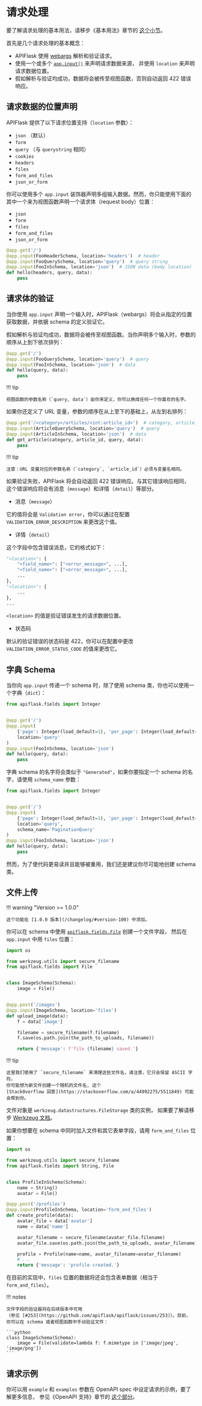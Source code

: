 # 请求处理

要了解请求处理的基本用法，请移步《基本用法》章节的 [这个小节](/usage/#use-appinput-to-validate-and-deserialize-request-data)。

首先是几个请求处理的基本概念：

- APIFlask 使用 [webargs](https://github.com/marshmallow-code/webargs) 解析和验证请求。
- 使用一个或多个 [`app.input()`](/api/app/#apiflask.scaffold.APIScaffold.input) 来声明请求数据来源，
  并使用 `location` 来声明请求数据位置。
- 假如解析与验证均成功，数据将会被传至视图函数，否则自动返回 422 错误响应。


## 请求数据的位置声明

APIFlask 提供了以下请求位置支持（`location` 参数）：

- `json` （默认）
- `form`
- `query` （与 `querystring` 相同）
- `cookies`
- `headers`
- `files`
- `form_and_files`
- `json_or_form`

你可以使用多个 `app.input` 装饰器声明多组输入数据。然而，你只能使用下面的其中一个来为视图函数声明一个请求体（request body）位置：

- `json`
- `form`
- `files`
- `form_and_files`
- `json_or_form`

```python
@app.get('/')
@app.input(FooHeaderSchema, location='headers')  # header
@app.input(FooQuerySchema, location='query')  # query string
@app.input(FooInSchema, location='json')  # JSON data (body location)
def hello(headers, query, data):
    pass
```


## 请求体的验证

当你使用 `app.input` 声明一个输入时，APIFlask（webargs）将会从指定的位置获取数据，并依据 schema 的定义验证它。

假如解析与验证均成功，数据将会被传至视图函数。当你声明多个输入时，参数的顺序从上到下依次排列：

```python
@app.get('/')
@app.input(FooQuerySchema, location='query')  # query
@app.input(FooInSchema, location='json')  # data
def hello(query, data):
    pass
```

!!! tip

    视图函数的参数名称（`query, data`）由你来定义，你可以换成任何一个你喜欢的名字。

如果你还定义了 URL 变量，参数的顺序在从上至下的基础上，从左到右排列：

```python
@app.get('/<category>/articles/<int:article_id>')  # category, article_id
@app.input(ArticleQuerySchema, location='query')  # query
@app.input(ArticleInSchema, location='json')  # data
def get_article(category, article_id, query, data):
    pass
```

!!! tip

    注意：URL 变量对应的参数名称（`category`, `article_id`）必须与变量名相同。

如果验证失败，APIFlask 将会自动返回 422 错误响应。与其它错误响应相同，
这个错误响应将会有消息（`message`）和详情（`detail`）等部分。

- 消息（`message`）

它的值将会是 `Validation error`，你可以通过在配置 `VALIDATION_ERROR_DESCRIPTION` 来更改这个值。

- 详情（`detail`）

这个字段中包含错误消息，它的格式如下：

```python
"<location>": {
    "<field_name>": ["<error_message>", ...],
    "<field_name>": ["<error_message>", ...],
    ...
},
"<location>": {
    ...
},
...
```

`<location>` 的值是验证错误发生的请求数据位置。

- 状态码

默认的验证错误的状态码是 422，你可以在配置中更改 `VALIDATION_ERROR_STATUS_CODE` 的值来更改它。


## 字典 Schema

当你向 `app.input` 传递一个 schema 时，除了使用 schema 类，你也可以使用一个字典（`dict`）：

```python
from apiflask.fields import Integer


@app.get('/')
@app.input(
    {'page': Integer(load_default=1), 'per_page': Integer(load_default=10)},
    location='query'
)
@app.input(FooInSchema, location='json')
def hello(query, data):
    pass
```

字典 schema 的名字将会类似于 `"Generated"`，如果你要指定一个 schema 的名字，请使用 `schema_name` 参数：

```python hl_lines="7"
from apiflask.fields import Integer


@app.get('/')
@app.input(
    {'page': Integer(load_default=1), 'per_page': Integer(load_default=10)},
    location='query',
    schema_name='PaginationQuery'
)
@app.input(FooInSchema, location='json')
def hello(query, data):
    pass
```

然而，为了使代码更易读并且能够被重用，我们还是建议你尽可能地创建 schema 类。


## 文件上传

!!! warning "Version >= 1.0.0"

    这个功能在 [1.0.0 版本](/changelog/#version-100) 中添加。

你可以在 schema 中使用 [`apiflask.fields.File`](/api/fields/#apiflask.fields.File) 创建一个文件字段，
然后在 `app.input` 中用 `files` 位置：

```python
import os

from werkzeug.utils import secure_filename
from apiflask.fields import File


class ImageSchema(Schema):
    image = File()


@app.post('/images')
@app.input(ImageSchema, location='files')
def upload_image(data):
    f = data['image']

    filename = secure_filename(f.filename)
    f.save(os.path.join(the_path_to_uploads, filename))

    return {'message': f'file {filename} saved.'}
```

!!! tip

    这里我们使用了 `secure_filename` 来清理这些文件名，请注意，它只会保留 ASCII 字符。
    你可能想为新文件创建一个随机的文件名, 这个
    [StackOverflow 回答](https://stackoverflow.com/a/44992275/5511849) 可能会帮到你。

文件对象是 `werkzeug.datastructures.FileStorage` 类的实例，
如果要了解请移步 [Werkzeug 文档](https://werkzeug.palletsprojects.com/datastructures/#werkzeug.datastructures.FileStorage)。

如果你想要在 schema 中同时加入文件和其它表单字段，请用 `form_and_files` 位置：

```python
import os

from werkzeug.utils import secure_filename
from apiflask.fields import String, File


class ProfileInSchema(Schema):
    name = String()
    avatar = File()

@app.post('/profiles')
@app.input(ProfileInSchema, location='form_and_files')
def create_profile(data):
    avatar_file = data['avatar']
    name = data['name']

    avatar_filename = secure_filename(avatar_file.filename)
    avatar_file.save(os.path.join(the_path_to_uploads, avatar_filename))

    profile = Profile(name=name, avatar_filename=avatar_filename)
    # ...
    return {'message': 'profile created.'}
```

在目前的实现中，`files` 位置的数据将还会包含表单数据（相当于 `form_and_files`）。

!!! notes

    文件字段的验证器将在后续版本中可用
    （参见 [#253](https://github.com/apiflask/apiflask/issues/253)）。目前，
    你可以在 schema 或者视图函数中手动验证文件：

    ```python
    class ImageSchema(Schema):
        image = File(validate=lambda f: f.mimetype in ['image/jpeg', 'image/png'])
    ```


## 请求示例

你可以用 `example` 和 `examples` 参数在 OpenAPI spec 中设定请求的示例，要了解更多信息，
参见《OpenAPI 支持》章节的 [这个部分](/openapi/#response-and-request-example)。
